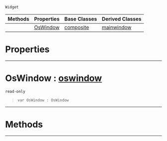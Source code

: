  `Widget`

|Methods|Properties|Base Classes|Derived Classes|
|---|---|---|---|
| |[ OsWindow](https://github.com/zeroengineteam/ZeroDocs/code_reference/class_reference/rootwidget.markdown#oswindow-zero-engine-doc)|[composite](https://github.com/zeroengineteam/ZeroDocs/code_reference/class_reference/composite.markdown)|[mainwindow](https://github.com/zeroengineteam/ZeroDocs/code_reference/class_reference/mainwindow.markdown)|


 #  Properties


---  
 #  OsWindow : [oswindow](https://github.com/zeroengineteam/ZeroDocs/code_reference/class_reference/oswindow.markdown)

 `read-only`

> 
> ``` lang=cpp, name=Zilch
> var OsWindow : OsWindow


---  
 #  Methods


---  
 

 